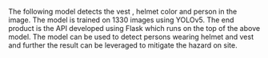 The following model detects the vest , helmet color and person in the image.
The model is trained on 1330 images using YOLOv5.
The end product is the API developed using Flask which runs on the top of the above model.
The model can be used to detect persons wearing helmet and vest and further the result can be leveraged to mitigate the hazard on site.
